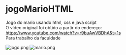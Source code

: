 # jogoMarioHTML

 Jogo do mario usando html, css e java script <br>
 O vídeo original foi obtido a partir do endereço: https://www.youtube.com/watch?v=r9buAwVBDhA&t=1s <br>
 Para trabalho da faculdade <br>
 
![jogo.png](jogoMarioHTML/images/jogo.png)
![mario.png](jogoMarioHTML/images/mario.png)
